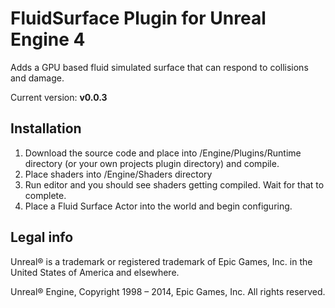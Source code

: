 FluidSurface Plugin for Unreal Engine 4
========================================

Adds a GPU based fluid simulated surface that can respond to collisions and damage.

Current version: **v0.0.3**

Installation
------------

1. Download the source code and place into /Engine/Plugins/Runtime directory (or your own projects plugin directory) and compile.
1. Place shaders into /Engine/Shaders directory
1. Run editor and you should see shaders getting compiled. Wait for that to complete.
1. Place a Fluid Surface Actor into the world and begin configuring.


Legal info
----------

Unreal® is a trademark or registered trademark of Epic Games, Inc. in the United States of America and elsewhere.

Unreal® Engine, Copyright 1998 – 2014, Epic Games, Inc. All rights reserved.

